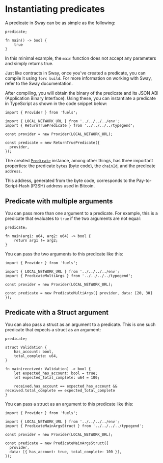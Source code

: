 # Instantiating predicates

A predicate in Sway can be as simple as the following:

```
predicate;

fn main() -> bool {
    true
}
```

In this minimal example, the `main` function does not accept any parameters and simply returns true.

Just like contracts in Sway, once you've created a predicate, you can compile it using `forc build`. For more information on working with Sway, refer to the <a :href="introUrl" target="_blank" rel="noreferrer">Sway documentation</a>.

After compiling, you will obtain the binary of the predicate and its JSON ABI (Application Binary Interface). Using these, you can instantiate a predicate in TypeScript as shown in the code snippet below:

```
import { Provider } from 'fuels';

import { LOCAL_NETWORK_URL } from '../../../../env';
import { ReturnTruePredicate } from '../../../../typegend';

const provider = new Provider(LOCAL_NETWORK_URL);

const predicate = new ReturnTruePredicate({
  provider,
});
```

The created [`Predicate`](DOCS_API_URL/classes/_fuel_ts_account.Predicate.html) instance, among other things, has three important properties: the predicate `bytes` (byte code), the `chainId`, and the predicate `address`.

This address, generated from the byte code, corresponds to the Pay-to-Script-Hash (P2SH) address used in Bitcoin.

## Predicate with multiple arguments

You can pass more than one argument to a predicate. For example, this is a predicate that evaluates to `true` if the two arguments are not equal:

```
predicate;

fn main(arg1: u64, arg2: u64) -> bool {
    return arg1 != arg2;
}
```

You can pass the two arguments to this predicate like this:

```
import { Provider } from 'fuels';

import { LOCAL_NETWORK_URL } from '../../../../env';
import { PredicateMultiArgs } from '../../../../typegend';

const provider = new Provider(LOCAL_NETWORK_URL);

const predicate = new PredicateMultiArgs({ provider, data: [20, 30] });
```

## Predicate with a Struct argument

You can also pass a struct as an argument to a predicate. This is one such predicate that expects a struct as an argument:

```
predicate;

struct Validation {
    has_account: bool,
    total_complete: u64,
}

fn main(received: Validation) -> bool {
    let expected_has_account: bool = true;
    let expected_total_complete: u64 = 100;

    received.has_account == expected_has_account && received.total_complete == expected_total_complete
}
```

You can pass a struct as an argument to this predicate like this:

```
import { Provider } from 'fuels';

import { LOCAL_NETWORK_URL } from '../../../../env';
import { PredicateMainArgsStruct } from '../../../../typegend';

const provider = new Provider(LOCAL_NETWORK_URL);

const predicate = new PredicateMainArgsStruct({
  provider,
  data: [{ has_account: true, total_complete: 100 }],
});
```
